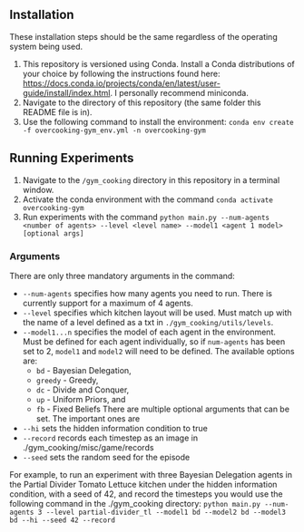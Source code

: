 ## Installation
These installation steps should be the same regardless of the operating system being used. 
1. This repository is versioned using Conda. Install a Conda distributions of your choice by following the instructions found here: https://docs.conda.io/projects/conda/en/latest/user-guide/install/index.html. I personally recommend miniconda. 
2. Navigate to the directory of this repository (the same folder this README file is in).
3. Use the following command to install the environment: `conda env create -f overcooking-gym_env.yml -n overcooking-gym`

## Running Experiments
1. Navigate to the `/gym_cooking` directory in this repository in a terminal window.
2. Activate the conda environment with the command `conda activate overcooking-gym`
3. Run experiments with the command `python main.py --num-agents <number of agents> --level <level name> --model1 <agent 1 model> [optional args]`
### Arguments
There are only three mandatory arguments in the command:
- `--num-agents` specifies how many agents you need to run. There is currently support for a maximum of 4 agents. 
- `--level` specifies which kitchen layout will be used. Must match up with the name of a level defined as a txt in `./gym_cooking/utils/levels`. 
- `--model1...n` specifies the model of each agent in the environment. Must be defined for each agent individually, so if `num-agents` has been set to 2, `model1` and `model2` will need to be defined. The available options are:
	- `bd` - Bayesian Delegation,
	- `greedy` - Greedy,
	- `dc` - Divide and Conquer,
	- `up` - Uniform Priors, and
	- `fb` - Fixed Beliefs
There are multiple optional arguments that can be set. The important ones are
- `--hi` sets the hidden information condition to true
- `--record` records each timestep as an image in ./gym_cooking/misc/game/records
- `--seed` sets the random seed for the episode

For example, to run an experiment with three Bayesian Delegation agents in the Partial Divider Tomato Lettuce kitchen under the hidden information condition, with a seed of 42, and record the timesteps you would use the following command in the ./gym_cooking directory:
`python main.py --num-agents 3 --level partial-divider_tl --model1 bd --model2 bd --model3 bd --hi --seed 42 --record`
